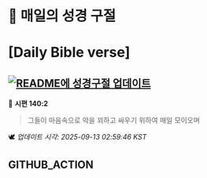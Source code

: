 # 🙏 매일의 성경 구절
# [Daily Bible verse]
## [![README에 성경구절 업데이트](https://github.com/DONGSUKA/first_test/actions/workflows/update-readme-bible.yml/badge.svg)](https://github.com/DONGSUKA/first_test/actions/workflows/update-readme-bible.yml)
<!-- START_BIBLE_VERSE -->
📖 **시편 140:2**
> 그들이 마음속으로 악을 꾀하고 싸우기 위하여 매일 모이오며

🕊️ _업데이트 시각: 2025-09-13 02:59:46 KST_
  <!-- END_BIBLE_VERSE -->
## GITHUB_ACTION
